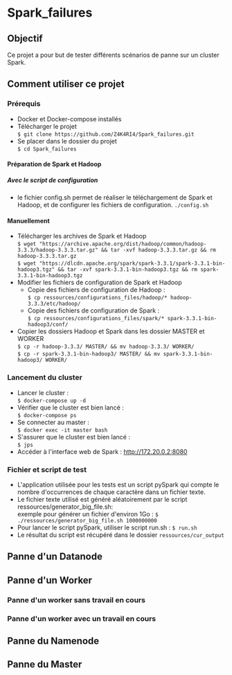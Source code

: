# Spark_failures
## Objectif
Ce projet a pour but de tester différents scénarios de panne sur un cluster Spark.
## Comment utiliser ce projet
### Prérequis
* Docker et Docker-compose installés
* Télécharger le projet  
```$ git clone https://github.com/Z4K4RI4/Spark_failures.git```
* Se placer dans le dossier du projet  
```$ cd Spark_failures```
#### Préparation de Spark et Hadoop
##### Avec le script de configuration
* le fichier config.sh permet de réaliser le téléchargement de Spark et Hadoop, et de configurer les fichiers de configuration.
```./config.sh```
#### Manuellement
* Télécharger les archives de Spark et Hadoop  
```$ wget "https://archive.apache.org/dist/hadoop/common/hadoop-3.3.3/hadoop-3.3.3.tar.gz" && tar -xvf hadoop-3.3.3.tar.gz && rm hadoop-3.3.3.tar.gz```  
```$ wget "https://dlcdn.apache.org/spark/spark-3.3.1/spark-3.3.1-bin-hadoop3.tgz" && tar -xvf spark-3.3.1-bin-hadoop3.tgz && rm spark-3.3.1-bin-hadoop3.tgz```  
* Modifier les fichiers de configuration de Spark et Hadoop  
    * Copie des fichiers de configuration de Hadoop :  
    ```$ cp ressources/configurations_files/hadoop/* hadoop-3.3.3/etc/hadoop/```  
    * Copie des fichiers de configuration de Spark :  
    ```$ cp ressources/configurations_files/spark/* spark-3.3.1-bin-hadoop3/conf/```
* Copier les dossiers Hadoop et Spark dans les dossier MASTER et WORKER  
```$ cp -r hadoop-3.3.3/ MASTER/ && mv hadoop-3.3.3/ WORKER/```  
```$ cp -r spark-3.3.1-bin-hadoop3/ MASTER/ && mv spark-3.3.1-bin-hadoop3/ WORKER/```  
### Lancement du cluster
* Lancer le cluster :  
```$ docker-compose up -d```
* Vérifier que le cluster est bien lancé :  
```$ docker-compose ps```
* Se connecter au master :  
```$ docker exec -it master bash```
* S'assurer que le cluster est bien lancé :  
```$ jps```
* Accéder à l'interface web de Spark : http://172.20.0.2:8080
### Fichier et script de test
* L'application utilisée pour les tests est un script pySpark qui compte le nombre d'occurrences de chaque caractère dans un fichier texte.
* Le fichier texte utilisé est généré aléatoirement par le script ressources/generator_big_file.sh:  
exemple pour générer un fichier d'environ 1Go : ```$ ./ressources/generator_big_file.sh 1000000000```  
* Pour lancer le script pySpark, utiliser le script run.sh : ```$ run.sh```
* Le résultat du script est récupéré dans le dossier ```ressources/cur_output```  
## Panne d'un Datanode  
## Panne d'un Worker  
### Panne d'un worker sans travail en cours  
### Panne d'un worker avec un travail en cours  
## Panne du Namenode  
## Panne du Master  
